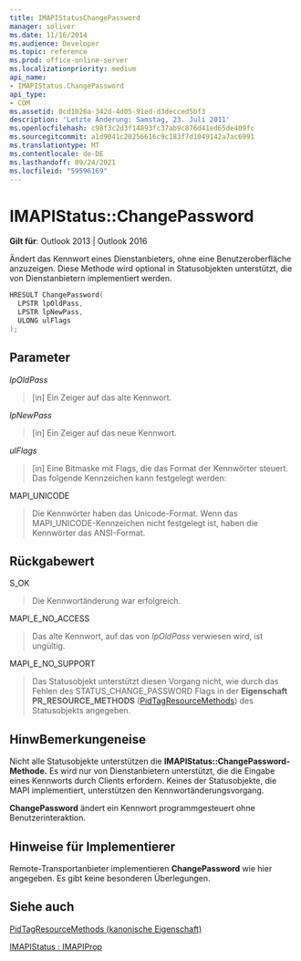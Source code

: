 ```yaml
---
title: IMAPIStatusChangePassword
manager: soliver
ms.date: 11/16/2014
ms.audience: Developer
ms.topic: reference
ms.prod: office-online-server
ms.localizationpriority: medium
api_name:
- IMAPIStatus.ChangePassword
api_type:
- COM
ms.assetid: 0cd1026a-342d-4d05-91ed-d3decced5bf3
description: 'Letzte Änderung: Samstag, 23. Juli 2011'
ms.openlocfilehash: c98f3c2d3f14893fc37ab9c876d41ed65de409fc
ms.sourcegitcommit: a1d9041c20256616c9c183f7d1049142a7ac6991
ms.translationtype: MT
ms.contentlocale: de-DE
ms.lasthandoff: 09/24/2021
ms.locfileid: "59596169"
---
```

# <a name="imapistatuschangepassword"></a>IMAPIStatus::ChangePassword

  
  
**Gilt für**: Outlook 2013 | Outlook 2016 
  
Ändert das Kennwort eines Dienstanbieters, ohne eine Benutzeroberfläche anzuzeigen. Diese Methode wird optional in Statusobjekten unterstützt, die von Dienstanbietern implementiert werden.
  
```cpp
HRESULT ChangePassword(
  LPSTR lpOldPass,
  LPSTR lpNewPass,
  ULONG ulFlags
);
```

## <a name="parameters"></a>Parameter

 _lpOldPass_
  
> [in] Ein Zeiger auf das alte Kennwort.
    
 _lpNewPass_
  
> [in] Ein Zeiger auf das neue Kennwort.
    
 _ulFlags_
  
> [in] Eine Bitmaske mit Flags, die das Format der Kennwörter steuert. Das folgende Kennzeichen kann festgelegt werden:
    
MAPI_UNICODE 
  
> Die Kennwörter haben das Unicode-Format. Wenn das MAPI_UNICODE-Kennzeichen nicht festgelegt ist, haben die Kennwörter das ANSI-Format.
    
## <a name="return-value"></a>Rückgabewert

S_OK 
  
> Die Kennwortänderung war erfolgreich.
    
MAPI_E_NO_ACCESS 
  
> Das alte Kennwort, auf das von  _lpOldPass_ verwiesen wird, ist ungültig. 
    
MAPI_E_NO_SUPPORT 
  
> Das Statusobjekt unterstützt diesen Vorgang nicht, wie durch das Fehlen des STATUS_CHANGE_PASSWORD Flags in der **Eigenschaft PR_RESOURCE_METHODS** ([PidTagResourceMethods](pidtagresourcemethods-canonical-property.md)) des Statusobjekts angegeben.
    
## <a name="remarks"></a>HinwBemerkungeneise

Nicht alle Statusobjekte unterstützen die **IMAPIStatus::ChangePassword-Methode.** Es wird nur von Dienstanbietern unterstützt, die die Eingabe eines Kennworts durch Clients erfordern. Keines der Statusobjekte, die MAPI implementiert, unterstützen den Kennwortänderungsvorgang. 
  
 **ChangePassword** ändert ein Kennwort programmgesteuert ohne Benutzerinteraktion. 
  
## <a name="notes-to-implementers"></a>Hinweise für Implementierer

Remote-Transportanbieter implementieren **ChangePassword** wie hier angegeben. Es gibt keine besonderen Überlegungen. 
  
## <a name="see-also"></a>Siehe auch



[PidTagResourceMethods (kanonische Eigenschaft)](pidtagresourcemethods-canonical-property.md)
  
[IMAPIStatus : IMAPIProp](imapistatusimapiprop.md)

